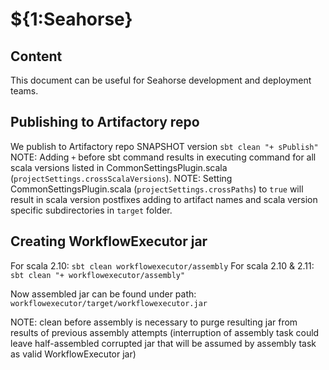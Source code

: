 # ${1:Seahorse}

## Content

This document can be useful for Seahorse development and deployment teams.

## Publishing to Artifactory repo

We publish to Artifactory repo SNAPSHOT version
`sbt clean "+ sPublish"`
NOTE: Adding `+` before sbt command results in executing command for all scala versions
      listed in CommonSettingsPlugin.scala (`projectSettings.crossScalaVersions`).
NOTE: Setting CommonSettingsPlugin.scala (`projectSettings.crossPaths`) to `true`
      will result in scala version postfixes adding to artifact names and 
      scala version specific subdirectories in `target` folder.

## Creating WorkflowExecutor jar

For scala 2.10:
`sbt clean workflowexecutor/assembly`
For scala 2.10 & 2.11:
`sbt clean "+ workflowexecutor/assembly"`

Now assembled jar can be found under path:
`workflowexecutor/target/workflowexecutor.jar`

NOTE: clean before assembly is necessary to purge resulting jar from results of previous assembly 
      attempts (interruption of assembly task could leave half-assembled corrupted jar that will be 
      assumed by assembly task as valid WorkflowExecutor jar)


